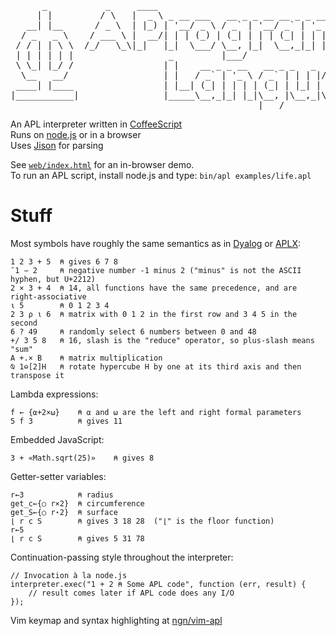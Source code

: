 <pre>
      _           _     ____                                                _
     | |         / \   |  _ \ _ __ ___   __ _ _ __ __ _ _ __ ___  _ __ ___ (_)_ __   __ _
   __| |__      / _ \  | |_) | '__/ _ \ / _` | '__/ _` | '_ ` _ \| '_ ` _ \| | '_ \ / _` |
  / _   _ \    / ___ \ |  __/| | | (_) | (_| | | | (_| | | | | | | | | | | | | | | | (_| |
 / / | | \ \  /_/   \_\|_|   |_|  \___/ \__, |_|  \__,_|_| |_| |_|_| |_| |_|_|_| |_|\__, |
 | | | | | |                  _         |___/                                       |___/
 \ \_| |_/ /                 | |    __ _ _ __   __ _ _   _  __ _  __ _  ___
  \__   __/                  | |   / _` | '_ \ / _` | | | |/ _` |/ _` |/ _ \
 ____| |____                 | |__| (_| | | | | (_| | |_| | (_| | (_| |  __/
|___________|                |_____\__,_|_| |_|\__, |\__,_|\__,_|\__, |\___|
                                               |___/             |___/
</pre>

An APL interpreter written in [CoffeeScript](http://jashkenas.github.com/coffee-script/)<br/>
Runs on [node.js](http://nodejs.org/) or in a browser<br/>
Uses [Jison](http://zaach.github.com/jison/) for parsing

See [`web/index.html`](http://ngn.github.com/apl/web/index.html)
for an in-browser demo.<br/>
To run an APL script, install node.js and type: `bin/apl examples/life.apl`

# Stuff

Most symbols have roughly the same semantics as in
[Dyalog](http://docs.dyalog.com/13.0/Dyalog%20APL%20Language%20Reference.v13.0.pdf)
or [APLX](http://www.microapl.co.uk/apl/APLXLangRef.pdf):

    1 2 3 + 5  ⍝ gives 6 7 8
    ¯1 − 2     ⍝ negative number -1 minus 2 ("minus" is not the ASCII hyphen, but U+2212)
    2 × 3 + 4  ⍝ 14, all functions have the same precedence, and are right-associative
    ⍳ 5        ⍝ 0 1 2 3 4
    2 3 ⍴ ⍳ 6  ⍝ matrix with 0 1 2 in the first row and 3 4 5 in the second
    6 ? 49     ⍝ randomly select 6 numbers between 0 and 48
    +/ 3 5 8   ⍝ 16, slash is the "reduce" operator, so plus-slash means "sum"
    A +.× B    ⍝ matrix multiplication
    ⍉ 1⊖[2]H   ⍝ rotate hypercube H by one at its third axis and then transpose it

Lambda expressions:

    f ← {⍺+2×⍵}    ⍝ ⍺ and ⍵ are the left and right formal parameters
    5 f 3          ⍝ gives 11

Embedded JavaScript:

    3 + «Math.sqrt(25)»    ⍝ gives 8

Getter-setter variables:

    r←3            ⍝ radius
    get_c←{○ r×2}  ⍝ circumference
    get_S←{○ r⋆2}  ⍝ surface
    ⌊ r c S        ⍝ gives 3 18 28  ("⌊" is the floor function)
    r←5
    ⌊ r c S        ⍝ gives 5 31 78

Continuation-passing style throughout the interpreter:

    // Invocation à la node.js
    interpreter.exec("1 + 2 ⍝ Some APL code", function (err, result) {
        // result comes later if APL code does any I/O
    });

Vim keymap and syntax highlighting at [ngn/vim-apl](https://github.com/ngn/vim-apl)
